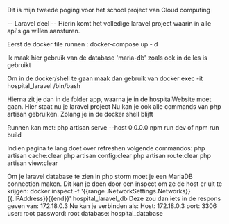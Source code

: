 Dit is mijn tweede poging voor het school project van Cloud computing

-- Laravel deel --
Hierin komt het volledige laravel project waarin in alle api's ga willen aansturen.

Eerst de docker file runnen : 
    docker-compose up - d

Ik maak hier gebruik van de database 'maria-db' zoals ook in de les is gebruikt

Om in de docker/shell te gaan maak dan gebruik van 
    docker exec -it hospital_laravel /bin/bash

Hierna zit je dan in de folder app, waarna je in de hospitalWebsite moet gaan. Hier staat nu je laravel project
Nu kan je ook alle commands van php artisan gebruiken. Zolang je in de docker shell blijft

Runnen kan met:
    php artisan serve --host 0.0.0.0
    npm run dev of npm run build

Indien pagina te lang doet over refreshen volgende commandos:
    php artisan cache:clear
    php artisan config:clear
    php artisan route:clear
    php artisan view:clear

Om je laravel database te zien in php storm moet je een MariaDB connection maken. Dit kan je doen door een inspect om ze de host er uit te krijgen:
    docker inspect -f '{{range .NetworkSettings.Networks}}{{.IPAddress}}{{end}}' hospital_laravel_db
Deze zou dan iets in de respons geven van:
    172.18.0.3
Nu kan je verbinden als:
    Host: 172.18.0.3
    port: 3306
    user: root
    password: root
    database: hospital_database
